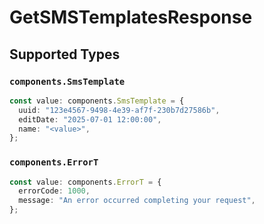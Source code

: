 # GetSMSTemplatesResponse


## Supported Types

### `components.SmsTemplate`

```typescript
const value: components.SmsTemplate = {
  uuid: "123e4567-9498-4e39-af7f-230b7d27586b",
  editDate: "2025-07-01 12:00:00",
  name: "<value>",
};
```

### `components.ErrorT`

```typescript
const value: components.ErrorT = {
  errorCode: 1000,
  message: "An error occurred completing your request",
};
```

